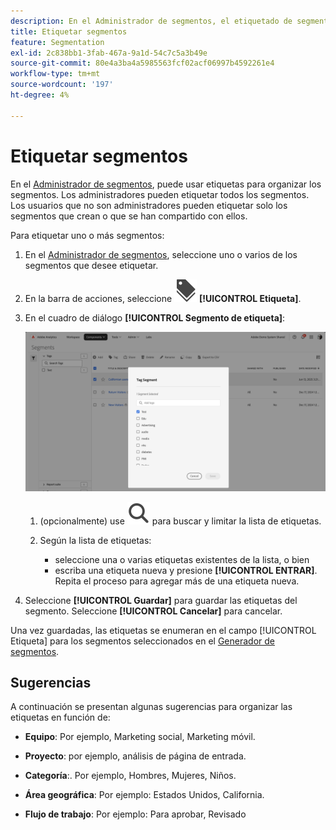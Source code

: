 ```yaml
---
description: En el Administrador de segmentos, el etiquetado de segmentos le permite organizarlos.
title: Etiquetar segmentos
feature: Segmentation
exl-id: 2c838bb1-3fab-467a-9a1d-54c7c5a3b49e
source-git-commit: 80e4a3ba4a5985563fcf02acf06997b4592261e4
workflow-type: tm+mt
source-wordcount: '197'
ht-degree: 4%

---
```


# Etiquetar segmentos

En el [Administrador de segmentos](seg-manage.md), puede usar etiquetas para organizar los segmentos. Los administradores pueden etiquetar todos los segmentos. Los usuarios que no son administradores pueden etiquetar solo los segmentos que crean o que se han compartido con ellos.

Para etiquetar uno o más segmentos:

1. En el [Administrador de segmentos](seg-manage.md), seleccione uno o varios de los segmentos que desee etiquetar.
1. En la barra de acciones, seleccione ![Etiquetas](/help/assets/icons/Labels.svg) **[!UICONTROL Etiqueta]**.
1. En el cuadro de diálogo **[!UICONTROL Segmento de etiqueta]**:

   ![Cuadro de diálogo Etiquetar segmentos](assets/segments-tag.png)

   1. (opcionalmente) use ![Buscar](/help/assets/icons/Search.svg) para buscar y limitar la lista de etiquetas.

   2. Según la lista de etiquetas:

      * seleccione una o varias etiquetas existentes de la lista, o bien
      * escriba una etiqueta nueva y presione **[!UICONTROL ENTRAR]**. Repita el proceso para agregar más de una etiqueta nueva.

1. Seleccione **[!UICONTROL Guardar]** para guardar las etiquetas del segmento. Seleccione **[!UICONTROL Cancelar]** para cancelar.

Una vez guardadas, las etiquetas se enumeran en el campo [!UICONTROL Etiqueta] para los segmentos seleccionados en el [Generador de segmentos](seg-build.md).


## Sugerencias

A continuación se presentan algunas sugerencias para organizar las etiquetas en función de:

* **Equipo**: Por ejemplo, Marketing social, Marketing móvil.

* **Proyecto**: por ejemplo, análisis de página de entrada.

* **Categoría**:. Por ejemplo, Hombres, Mujeres, Niños.

* **Área geográfica**: Por ejemplo: Estados Unidos, California.

* **Flujo de trabajo**: Por ejemplo: Para aprobar, Revisado


<!--
In the [Segment manager](seg-manage.md), you can use tags to organize segments. Administrators can tag all segments. Non administroators can tags only the segments they create or have been shared with them.

To tag one or more segments:

1. In the [Segment manager](seg-manage.md), select one or more of the segments you want to tag.
1. From the action bar, select ![Labels](/help/assets/icons/Labels.svg) **[!UICONTROL Tag]**.
1. In the **[!UICONTROL Tag Segments]** dialog:
   
   ![Tag Segments dialog](assets/tag-filter-dialog.png)

   1. (optionally) use ![Search](/help/assets/icons/Search.svg) to search for and limit the list of tags.

   2. Based on the list of tags:
   
      * select one or more existing tags from the list, or
      * enter a new tag and press **[!UICONTROL ENTER]**. Repeat to add more than one new tag.

1. Select **[!UICONTROL Save]** to save the tags for the segment. Select **[!UICONTROL Cancel]** to cancel.

Once saved, the tags are listed in the [!UICONTROL Tag] field for the selected segments in the [Segment builder](seg-builder.md). 


## Suggestions

Below are some suggestions to organize tags based on:

* **Team**: For example, Social Marketing, Mobile Marketing.
    
* **Project**: For example, Entry-page analysis.
    
* **Category**:. For example, Men, Women, Kids.

* **Geography**: For example: United States, California.
    
* **Workflow**: For example: To be approved,  Curated

-->